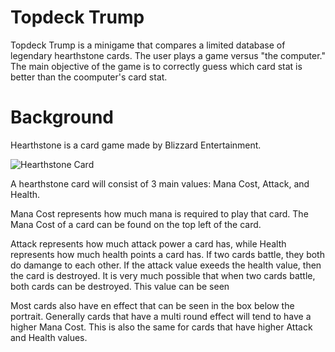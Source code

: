 # Topdeck Trump

Topdeck Trump is a minigame that compares a limited database of legendary hearthstone cards. The user plays a game versus "the computer." The main objective of the game is to correctly guess which card stat is better than the coomputer's card stat. 

# Background

Hearthstone is a card game made by Blizzard Entertainment.

![Hearthstone Card](https://static.wikia.nocookie.net/hearthstone_gamepedia/images/4/4a/EX1_559_Premium1.png/revision/latest?cb=20220123081912)

A hearthstone card will consist of 3 main values: Mana Cost, Attack, and Health. 

Mana Cost represents how much mana is required to play that card. The Mana Cost of a card can be found on the top left of the card. 

Attack represents how much attack power a card has, while Health represents how much health points a card has. If two cards battle, they both do damange to each other. If the attack value exeeds the health value, then the card is destroyed. It is very much possible that when two cards battle, both cards can be destroyed. This value can be seen

Most cards also have en effect that can be seen in the box below the portrait. Generally cards that have a multi round effect will tend to have a higher Mana Cost. This is also the same for cards that have higher Attack and Health values. 

